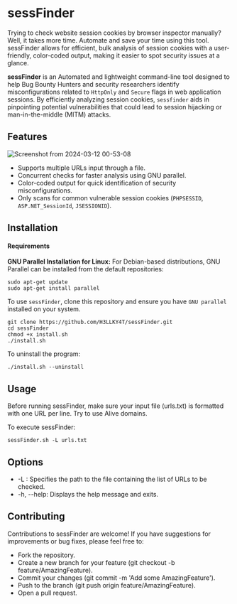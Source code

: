 # sessFinder

Trying to check website session cookies by browser inspector manually? Well, it takes more time. Automate and save your time using this tool. sessFinder allows for efficient, bulk analysis of session cookies with a user-friendly, color-coded output, making it easier to spot security issues at a glance.

**sessFinder** is an Automated and lightweight command-line tool designed to help Bug Bounty Hunters and security researchers identify misconfigurations related to `HttpOnly` and `Secure` flags in web application sessions. By efficiently analyzing session cookies, `sessfinder` aids in pinpointing potential vulnerabilities that could lead to session hijacking or man-in-the-middle (MITM) attacks.

## Features
![Screenshot from 2024-03-12 00-53-08](https://github.com/H3LLKY4T/sessFinder/assets/141442170/ba3d5f64-de6a-4edf-a3cc-1eb2115b047f)


- Supports multiple URLs input through a file.
- Concurrent checks for faster analysis using GNU parallel.
- Color-coded output for quick identification of security misconfigurations.
- Only scans for common vulnerable session cookies (`PHPSESSID`, `ASP.NET_SessionId`, `JSESSIONID`).

## Installation
#### Requirements
**GNU Parallel Installation for Linux:**
For Debian-based distributions, GNU Parallel can be installed from the default repositories:
```
sudo apt-get update
sudo apt-get install parallel
```
To use `sessFinder`, clone this repository and ensure you have `GNU parallel` installed on your system.

```
git clone https://github.com/H3LLKY4T/sessFinder.git
cd sessFinder
chmod +x install.sh
./install.sh
```
To uninstall the program:
```
./install.sh --uninstall
```

## Usage
Before running sessFinder, make sure your input file (urls.txt) is formatted with one URL per line. Try to use Alive domains. 

To execute sessFinder:
```
sessFinder.sh -L urls.txt
```
## Options
- -L <file>: Specifies the path to the file containing the list of URLs to be checked.
- -h, --help: Displays the help message and exits.

## Contributing
Contributions to sessFinder are welcome! If you have suggestions for improvements or bug fixes, please feel free to:

- Fork the repository.
- Create a new branch for your feature (git checkout -b feature/AmazingFeature).
- Commit your changes (git commit -m 'Add some AmazingFeature').
- Push to the branch (git push origin feature/AmazingFeature).
- Open a pull request.
